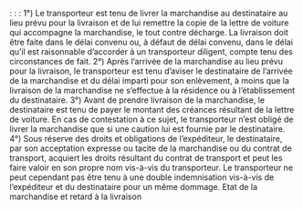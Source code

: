 :
:
:
1°) Le transporteur est tenu de livrer la marchandise au destinataire au lieu prévu pour la livraison et de lui
remettre la copie de la lettre de voiture qui accompagne la marchandise, le tout contre décharge. La livraison doit
être faite dans le délai convenu ou, à défaut de délai convenu, dans le délai qu’il est raisonnable d’accorder à un
transporteur diligent, compte tenu des circonstances de fait.
2°) Après l’arrivée de la marchandise au lieu prévu pour la livraison, le transporteur est tenu d’aviser le destinataire
de l’arrivée de la marchandise et du délai imparti pour son enlèvement, à moins que la livraison de la marchandise
ne s’effectue à la résidence ou à l’établissement du destinataire.
3°) Avant de prendre livraison de la marchandise, le destinataire est tenu de payer le montant des créances
résultant de la lettre de voiture. En cas de contestation à ce sujet, le transporteur n’est obligé de livrer la
marchandise que si une caution lui est fournie par le destinataire.
4°) Sous réserve des droits et obligations de l’expéditeur, le destinataire, par son acceptation expresse ou tacite
de la marchandise ou du contrat de transport, acquiert les droits résultant du contrat de transport et peut les faire
valoir en son propre nom vis-à-vis du transporteur. Le transporteur ne peut cependant pas être tenu à une double
indemnisation vis-à-vis de l’expéditeur et du destinataire pour un même dommage.
Etat de la marchandise et retard à la livraison